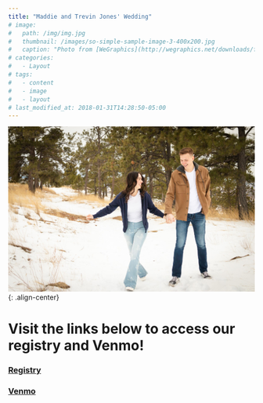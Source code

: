 ```yaml
---
title: "Maddie and Trevin Jones' Wedding"
# image: 
#   path: /img/img.jpg
#   thumbnail: /images/so-simple-sample-image-3-400x200.jpg
#   caption: "Photo from [WeGraphics](http://wegraphics.net/downloads/free-ultimate-blurred-background-pack/)"
# categories:
#   - Layout
# tags:
#   - content
#   - image
#   - layout
# last_modified_at: 2018-01-31T14:28:50-05:00
---
```


![center-aligned-image](img/img.jpg){: .align-center}

# Visit the links below to access our registry and Venmo!

### [Registry](https://www.myregistry.com/wedding-registry/trevin-jones-and-maddie-cutler-boise-id/4177153)

### [Venmo](https://venmo.com/u/tr3vinj)
